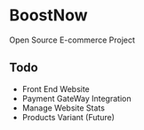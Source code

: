 # BoostNow
Open Source E-commerce Project


## Todo

- Front End Website
- Payment GateWay Integration
- Manage Website Stats
- Products Variant (Future)